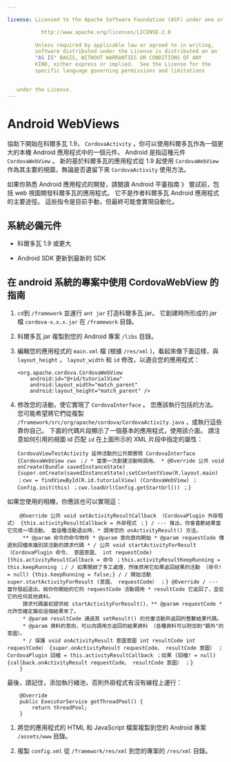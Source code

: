 ```yaml
---

license: Licensed to the Apache Software Foundation (ASF) under one or more contributor license agreements. See the NOTICE file distributed with this work for additional information regarding copyright ownership. The ASF licenses this file to you under the Apache License, Version 2.0 (the "License"); you may not use this file except in compliance with the License. You may obtain a copy of the License at

           http://www.apache.org/licenses/LICENSE-2.0
    
         Unless required by applicable law or agreed to in writing,
         software distributed under the License is distributed on an
         "AS IS" BASIS, WITHOUT WARRANTIES OR CONDITIONS OF ANY
         KIND, either express or implied.  See the License for the
         specific language governing permissions and limitations
    

   under the License.
---
```


# Android WebViews

協助下開始在科爾多瓦 1.9， `CordovaActivity` ，你可以使用科爾多瓦作為一個更大的本機 Android 應用程式中的一個元件。 Android 是指這種元件 `CordovaWebView` 。 新的基於科爾多瓦的應用程式從 1.9 起使用 `CordovaWebView` 作為其主要的視圖，無論是否遺留下來 `CordovaActivity` 使用方法。

如果你熟悉 Android 應用程式的開發，請閱讀 Android 平臺指南 》 嘗試前，包括 web 視圖開發科爾多瓦的應用程式。 它不是作者科爾多瓦 Android 應用程式的主要途徑。 這些指令是目前手動，但最終可能會實現自動化。

## 系統必備元件

*   科爾多瓦 1.9 或更大

*   Android SDK 更新到最新的 SDK

## 在 android 系統的專案中使用 CordovaWebView 的指南

1.  `cd`到 `/framework` 並運行 `ant jar` 打造科爾多瓦 jar。 它創建時所形成的.jar 檔 `cordova-x.x.x.jar` 在 `/framework` 目錄。

2.  科爾多瓦 jar 複製到您的 Android 專案 `/libs` 目錄。

3.  編輯您的應用程式的 `main.xml` 檔 (根據 `/res/xml` )，看起來像下面這樣，與 `layout_height` ， `layout_width` 和 `id` 修改，以適合您的應用程式：
    
        <org.apache.cordova.CordovaWebView
            android:id="@+id/tutorialView"
            android:layout_width="match_parent"
            android:layout_height="match_parent" />
        

4.  修改您的活動，使它實現了 `CordovaInterface` 。 您應該執行包括的方法。 您可能希望將它們從複製 `/framework/src/org/apache/cordova/CordovaActivity.java` ，或執行這些靠你自己。 下面的代碼片段顯示了一個基本的應用程式，使用該介面。 請注意如何引用的視圖 id 匹配 `id` 在上面所示的 XML 片段中指定的屬性：
    
        CordovaViewTestActivity 延伸活動的公共類實現 CordovaInterface {CordovaWebView cwv ；/ * 當第一次創建活動時調用。 * @Override 公共 void onCreate(Bundle savedInstanceState) {super.onCreate(savedInstanceState);setContentView(R.layout.main) ；cwv = findViewById(R.id.tutorialView) (CordovaWebView) ；Config.init(this) ；cwv.loadUrl(Config.getStartUrl()) ；}
        

如果您使用的相機，你應該也可以實現這：

        @Override 公共 void setActivityResultCallback （CordovaPlugin 外掛程式） {this.activityResultCallback = 外掛程式 ；} / --- 推出，你會喜歡結果當它完成一項活動。 當這種活動退出時，* 調用您的 onActivityResult() 方法。
         ** @param 命令的命令物件 * @param 意向意向開始 * @param requestCode 傳遞到回檔來識別該活動的請求代碼 * / 公共 void startActivityForResult （CordovaPlugin 命令、 意圖意圖、 int requestCode) {this.activityResultCallback = 命令 ；this.activityResultKeepRunning = this.keepRunning ；/ / 如果開啟了多工處理，然後禁用它如果返回結果的活動 （命令! = null) {this.keepRunning = false;} / / 開始活動 super.startActivityForResult (意圖、 requestCode） ；} @Override / --- 當你發起退出，給你你開始的它的 requestCode 活動調用 * resultCode 它返回了，並從它的任何其他資料。
         請求代碼最初提供給 startActivityForResult()，** @param requestCode * 允許您確定誰從這個結果來了。
         * @param resultCode 通過其 setResult() 的兒童活動所返回的整數結果代碼。
         * @param 資料的意向，可以向調用方返回的結果資料 （各種資料可以附加到"額外"的意圖）。
         * / 保護 void onActivityResult 意圖意圖 int resultCode int requestCode） {super.onActivityResult requestCode、 resultCode 意圖） ；CordovaPlugin 回檔 = this.activityResultCallback ；如果 (回檔! = null) {callback.onActivityResult requestCode、 resultCode 意圖） ；}
        }
    

最後，請記住，添加執行緒池，否則外掛程式有沒有線程上運行：

        @Override
        public ExecutorService getThreadPool() {
            return threadPool;
        }
    

1.  將您的應用程式的 HTML 和 JavaScript 檔案複製到您的 Android 專案 `/assets/www` 目錄。

2.  複製 `config.xml` 從 `/framework/res/xml` 到您的專案的 `/res/xml` 目錄。